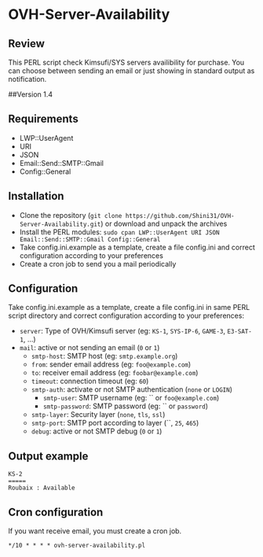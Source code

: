 # OVH-Server-Availability

## Review
This PERL script check Kimsufi/SYS servers availibility for purchase. 
You can choose between sending an email or just showing in standard output as notification.

##Version
1.4

## Requirements
* LWP::UserAgent
* URI
* JSON
* Email::Send::SMTP::Gmail
* Config::General

## Installation

* Clone the repository (`git clone https://github.com/Shini31/OVH-Server-Availability.git`) or download and unpack the archives
* Install the PERL modules: `sudo cpan LWP::UserAgent URI JSON Email::Send::SMTP::Gmail Config::General`
* Take config.ini.example as a template, create a file config.ini and correct configuration according to your preferences
* Create a cron job to send you a mail periodically

## Configuration

Take config.ini.example as a template, create a file config.ini in same PERL script directory and correct configuration according to your preferences:
* `server`: Type of OVH/Kimsufi server (eg: `KS-1`, `SYS-IP-6`, `GAME-3`, `E3-SAT-1`, ...)
* `mail`: active or not sending an email (`0` or `1`)
  * `smtp-host`: SMTP host (eg: `smtp.example.org`)
  * `from`: sender email address (eg: `foo@example.com`)
  * `to`: receiver email address (eg: `foobar@example.com`)
  * `timeout`: connection timeout (eg: `60`)
  * `smtp-auth`: activate or not SMTP authentication (`none` or `LOGIN`)
    * `smtp-user`: SMTP username (eg: `` or `foo@example.com`)
    * `smtp-password`: SMTP password (eg: `` or `password`)
  * `smtp-layer`: Security layer (`none`, `tls`, `ssl`)
  * `smtp-port`: SMTP port according to layer (``, `25`, `465`)
  * `debug`: active or not SMTP debug (`0` or `1`)



## Output example
    KS-2
    =====
    Roubaix : Available


## Cron configuration
If you want receive email, you must create a cron job.

    */10 * * * * ovh-server-availability.pl

